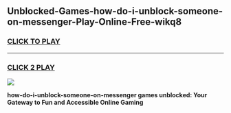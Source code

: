 
## Unblocked-Games-how-do-i-unblock-someone-on-messenger-Play-Online-Free-wikq8
<h3>
<a href="https://premium76.site?title=how-do-i-unblock-someone-on-messenger&ref=26A">CLICK TO PLAY</a></h3>
<hr>

<h3>
<a href="https://premium76.site?title=how-do-i-unblock-someone-on-messenger&ref=26A">CLICK 2 PLAY</a>
  
</h3>

<a href="https://premium76.site?title=how-do-i-unblock-someone-on-messenger&ref=26A"><img src="https://clearcache.store/games.png"></a>


**how-do-i-unblock-someone-on-messenger games unblocked: Your Gateway to Fun and Accessible Online Gaming**
